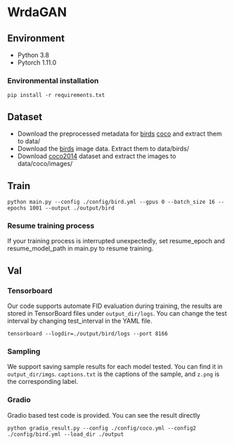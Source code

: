 # WrdaGAN

## Environment
- Python 3.8
- Pytorch 1.11.0

### Environmental installation
```shell script
pip install -r requirements.txt
```
## Dataset
- Download the preprocessed metadata for [birds](https://drive.google.com/file/d/1I6ybkR7L64K8hZOraEZDuHh0cCJw5OUj/view?usp=sharing) [coco](https://drive.google.com/file/d/15Fw-gErCEArOFykW3YTnLKpRcPgI_3AB/view?usp=sharing) and extract them to data/
- Download the [birds](http://www.vision.caltech.edu/visipedia/CUB-200-2011.html) image data. Extract them to data/birds/
- Download [coco2014](http://cocodataset.org/#download) dataset and extract the images to data/coco/images/

## Train
```shell script
python main.py --config ./config/bird.yml --gpus 0 --batch_size 16 --epochs 1001 --output ./output/bird
```

### Resume training process
If your training process is interrupted unexpectedly, set resume_epoch and resume_model_path in main.py to resume training.


## Val
### Tensorboard
Our code supports automate FID evaluation during training, the results are stored in TensorBoard files under `output_dir/logs`. You can change the test interval by changing test_interval in the YAML file.
 
 ```shell script
 tensorboard --logdir=./output/bird/logs --port 8166
```
### Sampling
We support saving sample results for each model tested. You can find it in `output_dir/imgs`. `captions.txt` is the captions of the sample, and `z.png` is the corresponding label.

### Gradio
Gradio based test code is provided. You can see the result directly
```shell script
python gradio_result.py --config ./config/coco.yml --config2 ./config/bird.yml --load_dir ./output
```
